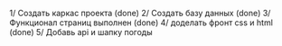 1/ Создать каркас проекта (done)
2/ Создать базу данных (done)
3/ Функционал страниц выполнен (done)
4/ доделать фронт css и html (done)
5/ Добавь api и шапку погоды